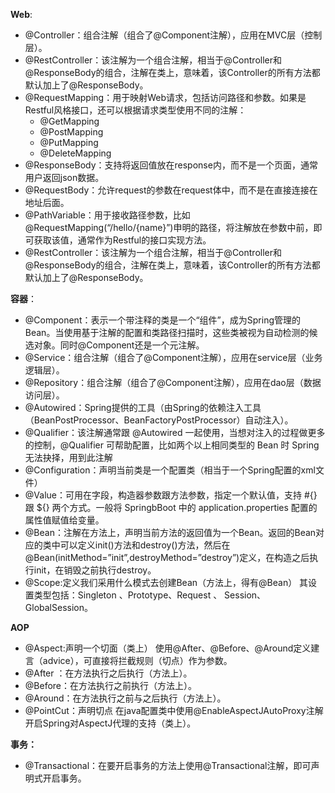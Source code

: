 
**Web**:

- @Controller：组合注解（组合了@Component注解），应用在MVC层（控制层）。
- @RestController：该注解为一个组合注解，相当于@Controller和@ResponseBody的组合，注解在类上，意味着，该Controller的所有方法都默认加上了@ResponseBody。
- @RequestMapping：用于映射Web请求，包括访问路径和参数。如果是Restful风格接口，还可以根据请求类型使用不同的注解：
	- @GetMapping
	- @PostMapping
	- @PutMapping
	- @DeleteMapping
- @ResponseBody：支持将返回值放在response内，而不是一个页面，通常用户返回json数据。
- @RequestBody：允许request的参数在request体中，而不是在直接连接在地址后面。
- @PathVariable：用于接收路径参数，比如@RequestMapping(“/hello/{name}”)申明的路径，将注解放在参数中前，即可获取该值，通常作为Restful的接口实现方法。
- @RestController：该注解为一个组合注解，相当于@Controller和@ResponseBody的组合，注解在类上，意味着，该Controller的所有方法都默认加上了@ResponseBody。
    

**容器**：

- @Component：表示一个带注释的类是一个“组件”，成为Spring管理的Bean。当使用基于注解的配置和类路径扫描时，这些类被视为自动检测的候选对象。同时@Component还是一个元注解。
- @Service：组合注解（组合了@Component注解），应用在service层（业务逻辑层）。
- @Repository：组合注解（组合了@Component注解），应用在dao层（数据访问层）。
- @Autowired：Spring提供的工具（由Spring的依赖注入工具（BeanPostProcessor、BeanFactoryPostProcessor）自动注入）。
- @Qualifier：该注解通常跟 @Autowired 一起使用，当想对注入的过程做更多的控制，@Qualifier 可帮助配置，比如两个以上相同类型的 Bean 时 Spring 无法抉择，用到此注解
- @Configuration：声明当前类是一个配置类（相当于一个Spring配置的xml文件）
- @Value：可用在字段，构造器参数跟方法参数，指定一个默认值，支持 #{} 跟 ${} 两个方式。一般将 SpringbBoot 中的 application.properties 配置的属性值赋值给变量。
- @Bean：注解在方法上，声明当前方法的返回值为一个Bean。返回的Bean对应的类中可以定义init()方法和destroy()方法，然后在@Bean(initMethod=”init”,destroyMethod=”destroy”)定义，在构造之后执行init，在销毁之前执行destroy。
- @Scope:定义我们采用什么模式去创建Bean（方法上，得有@Bean） 其设置类型包括：Singleton 、Prototype、Request 、 Session、GlobalSession。

**AOP**

- @Aspect:声明一个切面（类上） 使用@After、@Before、@Around定义建言（advice），可直接将拦截规则（切点）作为参数。
- @After ：在方法执行之后执行（方法上）。
- @Before：在方法执行之前执行（方法上）。
- @Around：在方法执行之前与之后执行（方法上）。
- @PointCut：声明切点 在java配置类中使用@EnableAspectJAutoProxy注解开启Spring对AspectJ代理的支持（类上）。


**事务：**

- @Transactional：在要开启事务的方法上使用@Transactional注解，即可声明式开启事务。